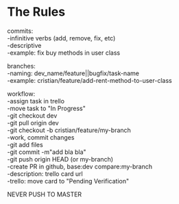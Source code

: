 # The Rules 


commits:<br>
-infinitive verbs (add, remove, fix, etc)<br>
-descriptive<br>
-example: fix buy methods in user class<br>

branches:<br>
-naming: dev_name/feature||bugfix/task-name<br>
-example: cristian/feature/add-rent-method-to-user-class<br>

workflow:<br>
-assign task in trello<br>
-move task to "In Progress"<br>
-git checkout dev<br>
-git pull origin dev<br>
-git checkout -b cristian/feature/my-branch<br>
-work, commit changes<br>
-git add files<br>
-git commit -m"add bla bla"<br>
-git push origin HEAD (or my-branch)<br>
-create PR in github, base:dev compare:my-branch<br>
-description: trello card url<br>
-trello: move card to "Pending Verification"<br>

NEVER PUSH TO MASTER
